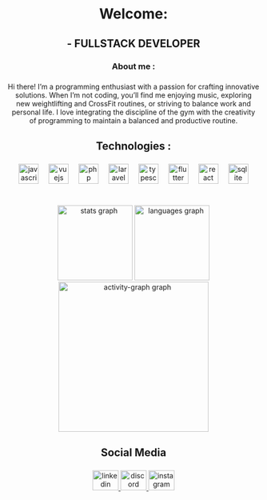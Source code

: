 <h1 align="center">Welcome:</h1>

###

<h2 align="center">- FULLSTACK DEVELOPER</h2>

###

<h3 align="center">About me :</h3>

###

<p align="center">Hi there! I’m a programming enthusiast with a passion for crafting innovative solutions. When I’m not coding, you’ll find me enjoying music, exploring new weightlifting and CrossFit routines, or striving to balance work and personal life. I love integrating the discipline of the gym with the creativity of programming to maintain a balanced and productive routine.</p>

###

<h2 align="center">Technologies :</h2>

###

<div align="center">
  <img src="https://skillicons.dev/icons?i=js" height="40" alt="javascript logo"  />
  <img width="12" />
  <img src="https://skillicons.dev/icons?i=vue" height="40" alt="vuejs logo"  />
  <img width="12" />
  <img src="https://skillicons.dev/icons?i=php" height="40" alt="php logo"  />
  <img width="12" />
  <img src="https://skillicons.dev/icons?i=laravel" height="40" alt="laravel logo"  />
  <img width="12" />
  <img src="https://skillicons.dev/icons?i=ts" height="40" alt="typescript logo"  />
  <img width="12" />
  <img src="https://skillicons.dev/icons?i=flutter" height="40" alt="flutter logo"  />
  <img width="12" />
  <img src="https://skillicons.dev/icons?i=react" height="40" alt="react logo"  />
  <img width="12" />
  <img src="https://skillicons.dev/icons?i=sqlite" height="40" alt="sqlite logo"  />
</div>

###

<br clear="both">

<div align="center">
  <img src="https://github-readme-stats.vercel.app/api?username=thalesfranklin&hide_title=false&hide_rank=false&show_icons=true&include_all_commits=true&count_private=true&disable_animations=false&theme=outrun&locale=en&hide_border=false&order=1" height="150" alt="stats graph"  />
  <img src="https://github-readme-stats.vercel.app/api/top-langs?username=thalesfranklin&locale=en&hide_title=false&layout=compact&card_width=320&langs_count=5&theme=outrun&hide_border=false&order=2" height="150" alt="languages graph"  />
  <img src="https://github-readme-activity-graph.vercel.app/graph?username=thalesfranklin&radius=16&theme=nightowl&area=true&order=5" height="300" alt="activity-graph graph"  />
</div>

###

<h2 align="center">Social Media</h2>

###

<div align="center">
  <a href="https://www.linkedin.com/in/thales-cristiano-3398982ab/" target="_blank">
    <img src="https://raw.githubusercontent.com/maurodesouza/profile-readme-generator/master/src/assets/icons/social/linkedin/default.svg" width="52" height="40" alt="linkedin logo"  />
  </a>
  <a href="https://discord.com//thalesfranklin_" target="_blank">
    <img src="https://raw.githubusercontent.com/maurodesouza/profile-readme-generator/master/src/assets/icons/social/discord/default.svg" width="52" height="40" alt="discord logo"  />
  </a>
  <a href="https://www.instagram.com/thalesfranklin_/" target="_blank">
    <img src="https://raw.githubusercontent.com/maurodesouza/profile-readme-generator/master/src/assets/icons/social/instagram/default.svg" width="52" height="40" alt="instagram logo"  />
  </a>
</div>

###
